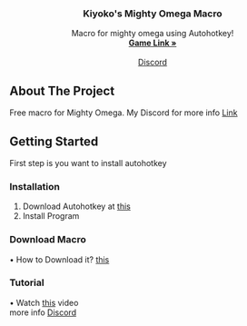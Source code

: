<div id="top"></div>

<h3 align="center">Kiyoko's Mighty Omega Macro</h3>

  <p align="center">
    Macro for mighty omega using Autohotkey!
    <br />
    <a href="https://www.roblox.com/games/4878988249"><strong>Game Link »</strong></a>
    <br />
    <br />
    <a href="https://discord.gg/RCc6ntue5j">Discord</a>
  </p>
</div>







<!-- ABOUT THE PROJECT -->
## About The Project
Free macro for Mighty Omega. My Discord for more info [Link](https://discord.gg/4rxfjtnMGt)





<!-- GETTING STARTED -->
## Getting Started

First step is you want to install autohotkey 



### Installation

1. Download Autohotkey at [this](https://www.autohotkey.com/)
2. Install Program

### Download Macro

• How to Download it? [this](https://youtu.be/Y02T8AiiJxw)

### Tutorial
   • Watch [this](https://www.youtube.com/watch?v=k5x4WTynWS0&ab_channel=caprisun) video <br>
    more info [Discord](https://discord.gg/4rxfjtnMGt)




<!-- <p align="right">(<a href="#top">back to top</a>)</p>



